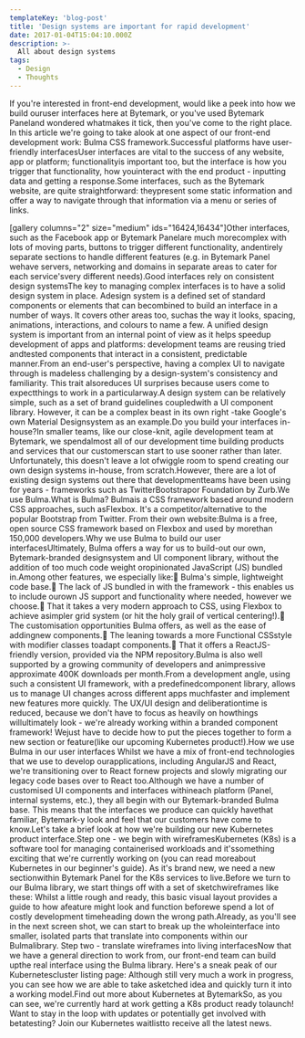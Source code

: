 ```yaml
---
templateKey: 'blog-post'
title: 'Design systems are important for rapid development'
date: 2017-01-04T15:04:10.000Z
description: >-
  All about design systems
tags:
  - Design
  - Thoughts
---
```




If you're interested in front-end development, would like a peek into how we build ouruser interfaces here at Bytemark, or you've used Bytemark Paneland wondered whatmakes it tick, then you've come to the right place. In this article we're going to take alook at one aspect of our front-end development work: Bulma CSS framework.Successful platforms have user-friendly interfacesUser interfaces are vital to the success of any website, app or platform; functionalityis important too, but the interface is how you trigger that functionality, how youinteract with the end product - inputting data and getting a response.Some interfaces, such as the Bytemark website, are quite straightforward: theypresent some static information and offer a way to navigate through that information via a menu or series of links.


[gallery columns="2" size="medium" ids="16424,16434"]Other interfaces, such as the Facebook app or Bytemark Panelare much morecomplex with lots of moving parts, buttons to trigger different functionality, andentirely separate sections to handle different features (e.g. in Bytemark Panel wehave servers, networking and domains in separate areas to cater for each service'svery different needs).Good interfaces rely on consistent design systemsThe key to managing complex interfaces is to have a solid design system in place. Adesign system is a defined set of standard components or elements that can becombined to build an interface in a number of ways. It covers other areas too, suchas the way it looks, spacing, animations, interactions, and colours to name a few.
A unified design system is important from an internal point of view as it helps speedup development of apps and platforms: development teams are reusing tried andtested components that interact in a consistent, predictable manner.From an end-user's perspective, having a complex UI to navigate through is madeless challenging by a design-system's consistency and familiarity. This trait alsoreduces UI surprises because users come to expectthings to work in a particularway.A design system can be relatively simple, such as a set of brand guidelines coupledwith a UI component library. However, it can be a complex beast in its own right -take Google's own Material Designsystem as an example.Do you build your interfaces in-house?In smaller teams, like our close-knit, agile development team at Bytemark, we spendalmost all of our development time building products and services that our customerscan start to use sooner rather than later. Unfortunately, this doesn't leave a lot ofwiggle room to spend creating our own design systems in-house, from scratch.However, there are a lot of existing design systems out there that developmentteams have been using for years - frameworks such as TwitterBootstrapor Foundation by Zurb.We use Bulma.What is Bulma?
Bulmais a CSS framework based around modern CSS approaches, such asFlexbox. It's a competitor/alternative to the popular Bootstrap from Twitter.
From their own website:Bulma is a free, open source CSS framework based on Flexbox and used by morethan 150,000 developers.Why we use Bulma to build our user interfacesUltimately, Bulma offers a way for us to build-out our own, Bytemark-branded designsystem and UI component library, without the addition of too much code weight oropinionated JavaScript (JS) bundled in.Among other features, we especially like: Bulma's simple, lightweight code base. The lack of JS bundled in with the framework - this enables us to include ourown JS support and functionality where needed, however we choose. That it takes a very modern approach to CSS, using Flexbox to achieve asimpler grid system (or hit the holy grail of vertical centering!). The customisation opportunities Bulma offers, as well as the ease of addingnew components. The leaning towards a more Functional CSSstyle with modifier classes toadapt components. That it offers a ReactJS-friendly version, provided via the NPM repository.Bulma is also well supported by a growing community of developers and animpressive approximate 400K downloads per month.From a development angle, using such a consistent UI framework, with a predefinedcomponent library, allows us to manage UI changes across different apps muchfaster and implement new features more quickly. The UX/UI design and deliberationtime is reduced, because we don't have to focus as heavily on howthings willultimately look - we're already working within a branded component framework! Wejust have to decide how to put the pieces together to form a new section or feature(like our upcoming Kubernetes product!).How we use Bulma in our user interfaces
Whilst we have a mix of front-end technologies that we use to develop ourapplications, including AngularJS and React, we're transitioning over to React fornew projects and slowly migrating our legacy code bases over to React too.Although we have a number of customised UI components and interfaces withineach platform (Panel, internal systems, etc.), they all begin with our Bytemark-branded Bulma base. This means that the interfaces we produce can quickly havethat familiar, Bytemark-y look and feel that our customers have come to know.Let's take a brief look at how we're building our new Kubernetes product interface.Step one - we begin with wireframesKubernetes (K8s) is a software tool for managing containerised workloads and it'ssomething exciting that we're currently working on (you can read moreabout Kubernetes in our beginner's guide). As it's brand new, we need a new sectionwithin Bytemark Panel for the K8s services to live.Before we turn to our Bulma library, we start things off with a set of sketchwireframes like these:
Whilst a little rough and ready, this basic visual layout provides a guide to how afeature might look and function beforewe spend a lot of costly development timeheading down the wrong path.Already, as you'll see in the next screen shot, we can start to break up the wholeinterface into smaller, isolated parts that translate into components within our Bulmalibrary.
Step two - translate wireframes into living interfacesNow that we have a general direction to work from, our front-end team can build upthe real interface using the Bulma library. Here's a sneak peak of our Kubernetescluster listing page:
Although still very much a work in progress, you can see how we are able to take asketched idea and quickly turn it into a working model.Find out more about Kubernetes at BytemarkSo, as you can see, we're currently hard at work getting a K8s product ready tolaunch! Want to stay in the loop with updates or potentially get involved with betatesting? Join our Kubernetes waitlistto receive all the latest news.